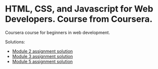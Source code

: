# HTML, CSS, and Javascript for Web Developers. Course from Coursera.
<p>
Coursera course for beginners in web development.
</p>

Solutions: 

 * [Module 2 assignment solution](https://xeniyamv.github.io/coursera_html_css_js/module2_solution/) 
 * [Module 3 assignment solution](https://xeniyamv.github.io/coursera_html_css_js/module3_solution/) 
 * [Module 5 assignment solution](https://xeniyamv.github.io/coursera_html_css_js/module5_solution/) 

